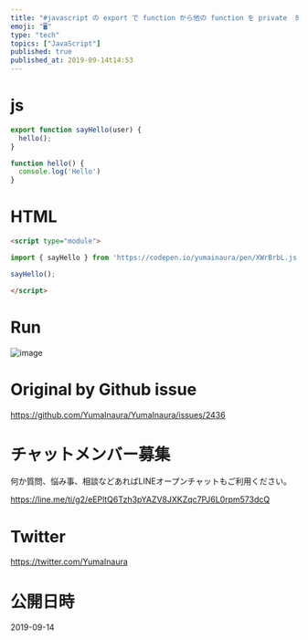 ```yaml
---
title: "#javascript の export で function から他の function を private  的な扱いで呼び出す例"
emoji: "🖥"
type: "tech"
topics: ["JavaScript"]
published: true
published_at: 2019-09-14t14:53
---
```


# js

```js
export function sayHello(user) {
  hello();
}

function hello() {
  console.log('Hello')
}

```

# HTML

```html
<script type="module">

import { sayHello } from 'https://codepen.io/yumainaura/pen/XWrBrbL.js';

sayHello();

</script>
```

# Run

![image](https://user-images.githubusercontent.com/13635059/64902949-b68f1600-d6eb-11e9-83e8-a6a72eeca092.png)


# Original by Github issue

https://github.com/YumaInaura/YumaInaura/issues/2436








<!-- Update From Qiita API -->

# チャットメンバー募集


何か質問、悩み事、相談などあればLINEオープンチャットもご利用ください。

https://line.me/ti/g2/eEPltQ6Tzh3pYAZV8JXKZqc7PJ6L0rpm573dcQ





# Twitter


https://twitter.com/YumaInaura


<!-- Update From Qiita API -->



# 公開日時

2019-09-14
